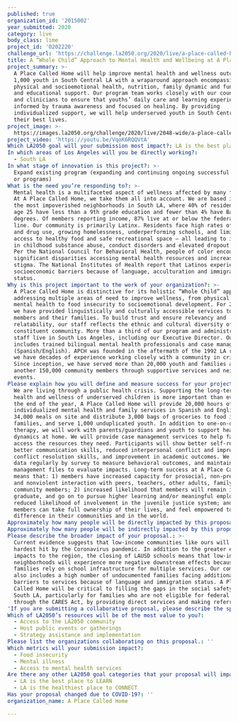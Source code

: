 ```yaml
---
published: true
organization_id: '2015002'
year_submitted: 2020
category: live
body_class: lime
project_id: '0202220'
challenge_url: 'https://challenge.la2050.org/2020/live/a-place-called-home/'
title: A “Whole Child” Approach to Mental Health and Wellbeing at A Place Called Home
project_summary: >-
  A Place Called Home will help improve mental health and wellness outcomes for
  1,000 youth in South Central LA with a wraparound approach encompassing
  physical and socioemotional health, nutrition, family dynamic and function,
  and educational support. Our program team works closely with our counselors
  and clinicians to ensure that youths’ daily care and learning experiences are
  informed by trauma awareness and focused on healing. By providing
  individualized support, we will help underserved youth in South Central live
  their best lives.
project_image: >-
  https://images.la2050.org/challenge/2020/live/2048-wide/a-place-called-home.jpg
project_video: 'https://youtu.be/VqoK6RQQVtA'
Which LA2050 goal will your submission most impact?: LA is the best place to LIVE
In which areas of Los Angeles will you be directly working?:
  - South LA
In what stage of innovation is this project?: >-
  Expand existing program (expanding and continuing ongoing successful projects
  or programs)
What is the need you’re responding to?: >-
  Mental health is a multifaceted aspect of wellness affected by many factors.
  At A Place Called Home, we take them all into account. We are based in one of
  the most impoverished neighborhoods in South LA, where 40% of residents over
  age 25 have less than a 9th grade education and fewer than 4% have Bachelor’s
  degrees. Of members reporting income, 87% live at or below the federal poverty
  line. Our community is primarily Latinx. Residents face high rates of violence
  and drug use, growing homelessness, underperforming schools, and limited
  access to healthy food and safe recreational space – all leading to increases
  in childhood substance abuse, conduct disorders and elevated dropout rates.
  Per the National Council for Behavioral Health, people of color encounter
  significant disparities accessing mental health resources and increased
  stigma. The National Institutes of Health report that Latinos experience
  socioeconomic barriers because of language, acculturation and immigration
  status. 
Why is this project important to the work of your organization?: >-
  A Place Called Home is distinctive for its holistic “Whole Child” approach
  addressing multiple areas of need to improve wellness, from physical and
  mental health to food insecurity to socioemotional development. For 26 years,
  we have provided linguistically and culturally accessible services to youth
  members and their families. To build trust and ensure relevancy and
  relatability, our staff reflects the ethnic and cultural diversity of our
  constituent community. More than a third of our program and administrative
  staff live in South Los Angeles, including our Executive Director. Our staff
  includes trained bilingual mental health professionals and case managers
  (Spanish/English). APCH was founded in the aftermath of the 1992 LA riots, and
  we have decades of experience working closely with a community in crisis.
  Since inception, we have served more than 20,000 youth and families and
  another 150,000 community members through supportive services and neighborhood
  events. 
Please explain how you will define and measure success for your project.: >-
  We are living through a public health crisis. Supporting the long-term mental
  health and wellness of underserved children is more important than ever. By
  the end of the year, A Place Called Home will provide 20,000 hours of free
  individualized mental health and family services in Spanish and English, serve
  34,000 meals on site and distribute 3,000 bags of groceries to food insecure
  families, and serve 1,000 unduplicated youth. In addition to one-on-one
  therapy, we will work with parents/guardians and youth to support healthy
  dynamics at home. We will provide case management services to help families
  access the resources they need. Participants will show better self-regulation,
  better communication skills, reduced interpersonal conflict and improved
  conflict resolution skills, and improvement in academic outcomes. We collect
  data regularly by survey to measure behavioral outcomes, and maintain case
  management files to evaluate impacts. Long-term success at A Place Called Home
  means that: 1) members have increased capacity for prosocial, non-prejudicial
  and nonviolent interaction with peers, teachers, other adults, family and
  community members; 2) increased likelihood that members will remain in school,
  graduate, and go on to pursue higher learning and/or meaningful employment; 3)
  reduced likelihood of involvement in the juvenile justice system; and 4)
  members can take full ownership of their lives, and feel empowered to make a
  difference in their communities and in the world. 
Approximately how many people will be directly impacted by this proposal?: '1000'
Approximately how many people will be indirectly impacted by this proposal?: '10000'
Please describe the broader impact of your proposal.: >-
  Current evidence suggests that low-income communities like ours will be the
  hardest hit by the Coronavirus pandemic. In addition to the greater economic
  impacts to the region, the closing of LAUSD schools means that low-income
  neighborhoods will experience more negative downstream effects because
  families rely on school infrastructure for multiple services. Our community
  also includes a high number of undocumented families facing additional
  barriers to services because of language and immigration status. A Place
  Called Home will be critical to filling the gaps in the social safety net in
  South LA, particularly for families who are not eligible for federal benefits
  through the CARES Act, by providing direct services and making referrals.
'If you are submitting a collaborative proposal, please describe the specific role of partner organizations in the project.': ''
Which of LA2050’s resources will be of the most value to you?:
  - Access to the LA2050 community
  - Host public events or gatherings
  - Strategy assistance and implementation
Please list the organizations collaborating on this proposal.: ''
Which metrics will your submission impact?:
  - Food insecurity
  - Mental illness
  - Access to mental health services
Are there any other LA2050 goal categories that your proposal will impact?:
  - LA is the best place to LEARN
  - LA is the healthiest place to CONNECT
Has your proposal changed due to COVID-19?: ''
organization_name: A Place Called Home

---
```


